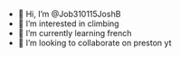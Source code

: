 - 👋 Hi, I’m @Job310115JoshB
- 👀 I’m interested in climbing
- 🌱 I’m currently learning french
- 💞️ I’m looking to collaborate on preston yt

<!---
Job310115JoshB/Job310115JoshB is a ✨ special ✨ repository because its `README.md` (this file) appears on your GitHub profile.
You can click the Preview link to take a look at your changes.
--->
